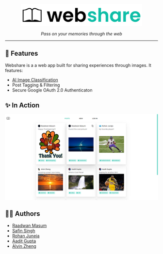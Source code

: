 <p align="center">
    <img src="./docs/logo.svg" width="400" />
</p>

<p align="center">
    <i>Pass on your memories through the web</i>
    <hr />
</p>

## 🎨 Features

Webshare is a a web app built for sharing experiences through images. It features:

-   <a href="https://github.com/rgbhack/webshare-ai">AI Image Classification</a>
-   Post Tagging & Filtering
-   Secure Google OAuth 2.0 Authenticaton

## ✨ In Action

<img src="./docs/demo.png" />

## 👨‍💻 Authors

-   [Raadwan Masum](https://raadwan.com)
-   [Safin Singh](https://safin.dev)
-   [Rohan Juneja](https://rohanj.dev)
-   [Aadit Gupta](https://aaditgupta.tech)
-   [Alvin Zheng](https://www.linkedin.com/in/alvin-zheng-q/)
